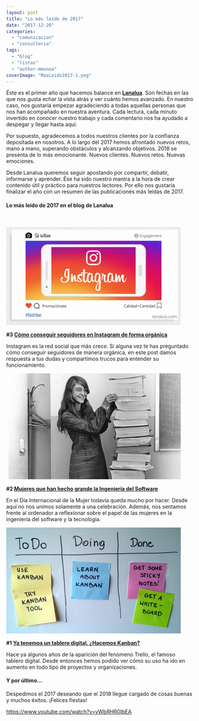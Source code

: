 ```yaml
---
layout: post
title: "Lo más leído de 2017"
date: "2017-12-26"
categories: 
  - "comunicacion"
  - "consultoria"
tags: 
  - "blog"
  - "listas"
  - "author-mmunoa"
coverImage: "MasLeido2017-1.png"
---
```


Éste es el primer año que hacemos balance en **[Lanalua](https://lanalua.com/#home)**. Son fechas en las que nos gusta echar la vista atrás y ver cuánto hemos avanzado. En nuestro caso, nos gustaría empezar agradeciendo a todas aquellas personas que nos han acompañado en nuestra aventura. Cada lectura, cada minuto invertido en conocer nuestro trabajo y cada comentario nos ha ayudado a despegar y llegar hasta aquí.

Por supuesto, agradecemos a todos nuestros clientes por la confianza depositada en nosotros. A lo largo del 2017 hemos afrontado nuevos retos, mano a mano, superando obstáculos y alcanzando objetivos. 2018 se presenta de lo más emocionante. Nuevos clientes. Nuevos retos. Nuevas emociones.

Desde Lanalua queremos seguir apostando por compartir, debatir, informarse y aprender. Ése ha sido nuestro mantra a la hora de crear contenido útil y práctico para nuestros lectores. Por ello nos gustaría finalizar el año con un resumen de las publicaciones más leídas de 2017.

#### Lo más leído de 2017 en el blog de Lanalua

 

![](/images/Instagram-470x264.png)

**#3 [Cómo conseguir seguidores en Instagram de forma orgánica](https://lanalua.com/blog/como-conseguir-seguidores-en-instagram)**

Instagram es la red social que más crece. Si alguna vez te has preguntado cómo conseguir seguidores de manera orgánica, en este post damos respuesta a tus dudas y compartimos trucos para entender su funcionamiento.

![mujeres ingenieria del software](/images/mujeres-ingenieria-del-software-470x285.jpg)

**#2 [Mujeres que han hecho grande la Ingeniería del Software](https://lanalua.com/blog/mujeres-hecho-grande-la-ingenieria-del-software)**

En el Día Internacional de la Mujer todavía queda mucho por hacer. Desde aquí no nos unimos solamente a una celebración. Además, nos sentamos frente al ordenador a reflexionar sobre el papel de las mujeres en la ingeniería del software y la tecnología.

![kanban tablero digital](/images/kanban-tablero-digital-470x285.jpg)

**#1 [Ya tenemos un tablero digital. ¿Hacemos Kanban?](https://lanalua.com/blog/ya-tenemos-un-tablero-digital-hacemos-kanban)**

Hace ya algunos años de la aparición del fenómeno Trello, el famoso tablero digital. Desde entonces hemos podido ver cómo su uso ha ido en aumento en todo tipo de proyectos y organizaciones.

#### Y por último...

Despedimos el 2017 deseando que el 2018 llegue cargado de cosas buenas y muchos éxitos. ¡Felices fiestas!

https://www.youtube.com/watch?v=yWbRHR0IbEA
